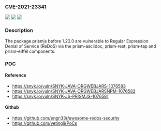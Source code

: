 ### [CVE-2021-23341](https://cve.mitre.org/cgi-bin/cvename.cgi?name=CVE-2021-23341)
![](https://img.shields.io/static/v1?label=Product&message=prismjs&color=blue)
![](https://img.shields.io/static/v1?label=Version&message=%3C%201.23.0%20&color=brighgreen)
![](https://img.shields.io/static/v1?label=Vulnerability&message=Regular%20Expression%20Denial%20of%20Service%20(ReDoS)&color=brighgreen)

### Description

The package prismjs before 1.23.0 are vulnerable to Regular Expression Denial of Service (ReDoS) via the prism-asciidoc, prism-rest, prism-tap and prism-eiffel components.

### POC

#### Reference
- https://snyk.io/vuln/SNYK-JAVA-ORGWEBJARS-1076583
- https://snyk.io/vuln/SNYK-JAVA-ORGWEBJARSNPM-1076582
- https://snyk.io/vuln/SNYK-JS-PRISMJS-1076581

#### Github
- https://github.com/engn33r/awesome-redos-security
- https://github.com/yetingli/PoCs

